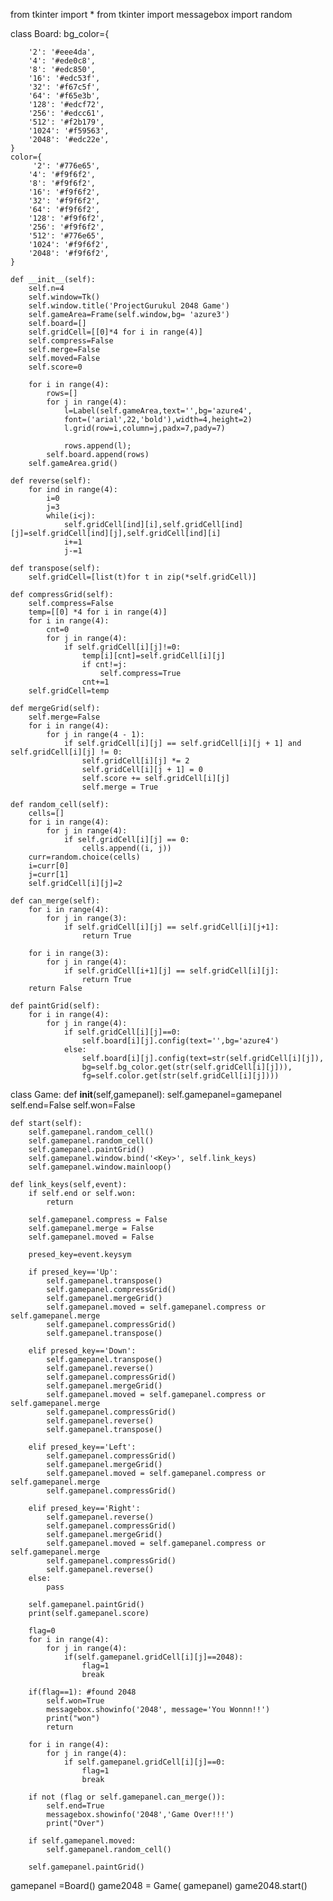 from tkinter import *
from tkinter import messagebox
import random

class Board:
    bg_color={

        '2': '#eee4da',
        '4': '#ede0c8',
        '8': '#edc850',
        '16': '#edc53f',
        '32': '#f67c5f',
        '64': '#f65e3b',
        '128': '#edcf72',
        '256': '#edcc61',
        '512': '#f2b179',
        '1024': '#f59563',
        '2048': '#edc22e',
    }
    color={
         '2': '#776e65',
        '4': '#f9f6f2',
        '8': '#f9f6f2',
        '16': '#f9f6f2',
        '32': '#f9f6f2',
        '64': '#f9f6f2',
        '128': '#f9f6f2',
        '256': '#f9f6f2',
        '512': '#776e65',
        '1024': '#f9f6f2',
        '2048': '#f9f6f2',
    }

    def __init__(self):
        self.n=4
        self.window=Tk()
        self.window.title('ProjectGurukul 2048 Game')
        self.gameArea=Frame(self.window,bg= 'azure3')
        self.board=[]
        self.gridCell=[[0]*4 for i in range(4)]
        self.compress=False
        self.merge=False
        self.moved=False
        self.score=0

        for i in range(4):
            rows=[]
            for j in range(4):
                l=Label(self.gameArea,text='',bg='azure4',
                font=('arial',22,'bold'),width=4,height=2)
                l.grid(row=i,column=j,padx=7,pady=7)

                rows.append(l);
            self.board.append(rows)
        self.gameArea.grid()

    def reverse(self):
        for ind in range(4):
            i=0
            j=3
            while(i<j):
                self.gridCell[ind][i],self.gridCell[ind][j]=self.gridCell[ind][j],self.gridCell[ind][i]
                i+=1
                j-=1

    def transpose(self):
        self.gridCell=[list(t)for t in zip(*self.gridCell)]

    def compressGrid(self):
        self.compress=False
        temp=[[0] *4 for i in range(4)]
        for i in range(4):
            cnt=0
            for j in range(4):
                if self.gridCell[i][j]!=0:
                    temp[i][cnt]=self.gridCell[i][j]
                    if cnt!=j:
                        self.compress=True
                    cnt+=1
        self.gridCell=temp

    def mergeGrid(self):
        self.merge=False
        for i in range(4):
            for j in range(4 - 1):
                if self.gridCell[i][j] == self.gridCell[i][j + 1] and self.gridCell[i][j] != 0:
                    self.gridCell[i][j] *= 2
                    self.gridCell[i][j + 1] = 0
                    self.score += self.gridCell[i][j]
                    self.merge = True

    def random_cell(self):
        cells=[]
        for i in range(4):
            for j in range(4):
                if self.gridCell[i][j] == 0:
                    cells.append((i, j))
        curr=random.choice(cells)
        i=curr[0]
        j=curr[1]
        self.gridCell[i][j]=2
    
    def can_merge(self):
        for i in range(4):
            for j in range(3):
                if self.gridCell[i][j] == self.gridCell[i][j+1]:
                    return True
        
        for i in range(3):
            for j in range(4):
                if self.gridCell[i+1][j] == self.gridCell[i][j]:
                    return True
        return False

    def paintGrid(self):
        for i in range(4):
            for j in range(4):
                if self.gridCell[i][j]==0:
                    self.board[i][j].config(text='',bg='azure4')
                else:
                    self.board[i][j].config(text=str(self.gridCell[i][j]),
                    bg=self.bg_color.get(str(self.gridCell[i][j])),
                    fg=self.color.get(str(self.gridCell[i][j])))

class Game:
    def __init__(self,gamepanel):
        self.gamepanel=gamepanel
        self.end=False
        self.won=False

    def start(self):
        self.gamepanel.random_cell()
        self.gamepanel.random_cell()
        self.gamepanel.paintGrid()
        self.gamepanel.window.bind('<Key>', self.link_keys)
        self.gamepanel.window.mainloop()
    
    def link_keys(self,event):
        if self.end or self.won:
            return

        self.gamepanel.compress = False
        self.gamepanel.merge = False
        self.gamepanel.moved = False

        presed_key=event.keysym

        if presed_key=='Up':
            self.gamepanel.transpose()
            self.gamepanel.compressGrid()
            self.gamepanel.mergeGrid()
            self.gamepanel.moved = self.gamepanel.compress or self.gamepanel.merge
            self.gamepanel.compressGrid()
            self.gamepanel.transpose()

        elif presed_key=='Down':
            self.gamepanel.transpose()
            self.gamepanel.reverse()
            self.gamepanel.compressGrid()
            self.gamepanel.mergeGrid()
            self.gamepanel.moved = self.gamepanel.compress or self.gamepanel.merge
            self.gamepanel.compressGrid()
            self.gamepanel.reverse()
            self.gamepanel.transpose()

        elif presed_key=='Left':
            self.gamepanel.compressGrid()
            self.gamepanel.mergeGrid()
            self.gamepanel.moved = self.gamepanel.compress or self.gamepanel.merge
            self.gamepanel.compressGrid()

        elif presed_key=='Right':
            self.gamepanel.reverse()
            self.gamepanel.compressGrid()
            self.gamepanel.mergeGrid()
            self.gamepanel.moved = self.gamepanel.compress or self.gamepanel.merge
            self.gamepanel.compressGrid()
            self.gamepanel.reverse()
        else:
            pass

        self.gamepanel.paintGrid()
        print(self.gamepanel.score)

        flag=0
        for i in range(4):
            for j in range(4):
                if(self.gamepanel.gridCell[i][j]==2048):
                    flag=1
                    break

        if(flag==1): #found 2048
            self.won=True
            messagebox.showinfo('2048', message='You Wonnn!!')
            print("won")
            return

        for i in range(4):
            for j in range(4):
                if self.gamepanel.gridCell[i][j]==0:
                    flag=1
                    break

        if not (flag or self.gamepanel.can_merge()):
            self.end=True
            messagebox.showinfo('2048','Game Over!!!')
            print("Over")

        if self.gamepanel.moved:
            self.gamepanel.random_cell()
        
        self.gamepanel.paintGrid()
    

gamepanel =Board()
game2048 = Game( gamepanel)
game2048.start()
